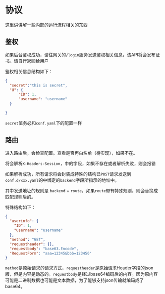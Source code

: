 # 协议
这里讲讲解一些内部的运行流程相关的东西
## 鉴权
如果后台鉴权成功，请往网关的`/login`服务发送鉴权相关信息，该API将会发布证书。请自行返回给用户

鉴权相关信息结构如下：
```json
{
  "secret":"this is secret", 
  "U": {
      "ID": 1,
      "username": "username"
  }
  
}
```
`secret`值务必和`conf.yaml`下的配置一样
## 路由
进入路由后，会检查配置。查看是否再白名单（待实现），如果不在。

将会解析`X-Headers-Session`，中的字段，如果不存在或者解析失败，则会报错

如果解析成功，所有请求将会封装成特殊的结构已`POST`请求发送到`conf.d/xxx.yaml`的中绑定的`backend`字段所指示的地址中。

其中发送地址的规则是 `backend` + `route`，如果`route`带有特殊规则，则会替换成匹配规则后的。

特殊结构如下：
```json
{
  "userinfo": {
    "ID": 1,
    "username": "username"
  },
  "method": "GET",
  "requestheader": {},
  "requestbody": "base63.Encode",
  "RequestForm": "aaa=12345&bbb=123456"
}
``` 
`method`是原始请求的请求方式，`requestheader`是原始请求Header字段的json版，但是内容是动态的。`requestbody`是经过base64编码后的内容。因为原内容可能是二进制数据也可能是文本数据，为了能够支持json传输就编码成了base64。